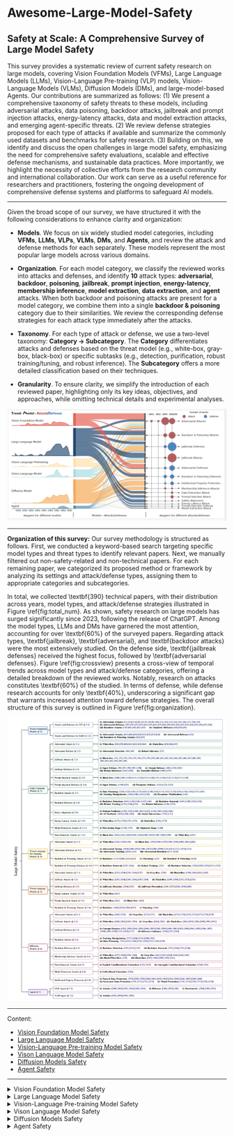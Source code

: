 # Awesome-Large-Model-Safety
## Safety at Scale: A Comprehensive Survey of Large Model Safety

This survey provides a systematic review of current safety research on large models, covering Vision Foundation Models (VFMs), Large Language Models (LLMs), Vision-Language Pre-training (VLP) models, Vision-Language Models (VLMs), Diffusion Models (DMs), and large-model-based Agents. 
Our contributions are summarized as follows: (1) We present a comprehensive taxonomy of safety threats to these models, including adversarial attacks, data poisoning, backdoor attacks, jailbreak and prompt injection attacks, energy-latency attacks, data and model extraction attacks, and emerging agent-specific threats. 
(2) We review defense strategies proposed for each type of attacks if available and summarize the commonly used datasets and benchmarks for safety research.
(3) Building on this, we identify and discuss the open challenges in large model safety, emphasizing the need for comprehensive safety evaluations, scalable and effective defense mechanisms, and sustainable data practices. More importantly, we highlight the necessity of collective efforts from the research community and international collaboration.
Our work can serve as a useful reference for researchers and practitioners, fostering the ongoing development of comprehensive defense systems and platforms to safeguard AI models.


---
Given the broad scope of our survey, we have structured it with the following considerations to enhance clarity and organization:

- **Models**. We focus on six widely studied model categories, including **VFMs**, **LLMs**, **VLPs**, **VLMs**, **DMs**, and **Agents**, and review the attack and defense methods for each separately. These models represent the most popular large models across various domains.

- **Organization**. For each model category, we classify the reviewed works into attacks and defenses, and identify **10** attack types: **adversarial**, **backdoor**, **poisoning**, **jailbreak**, **prompt injection**, **energy-latency**, **membership inference**, **model extraction**, **data extraction**, and **agent** attacks. When both backdoor and poisoning attacks are present for a model category, we combine them into a single **backdoor & poisoning** category due to their similarities. We review the corresponding defense strategies for each attack type immediately after the attacks.

- **Taxonomy**. For each type of attack or defense, we use a two-level taxonomy: **Category → Subcategory**. The **Category** differentiates attacks and defenses based on the threat model (e.g., white-box, gray-box, black-box) or specific subtasks (e.g., detection, purification, robust training/tuning, and robust inference). The **Subcategory** offers a more detailed classification based on their techniques.

- **Granularity**. To ensure clarity, we simplify the introduction of each reviewed paper, highlighting only its key ideas, objectives, and approaches, while omitting technical details and experimental analyses.


<div align="center">
  <img src="/assets/New_Fig.png" alt="Safety survey" />
</div>

---

**Organization of this survey:** Our survey methodology is structured as follows. First, we conducted a keyword-based search targeting specific model types and threat types to identify relevant papers. Next, we manually filtered out non-safety-related and non-technical papers. For each remaining paper, we categorized its proposed method or framework by analyzing its settings and attack/defense types, assigning them to appropriate categories and subcategories.

In total, we collected \textbf{390} technical papers, with their distribution across years, model types, and attack/defense strategies illustrated in Figure \ref{fig:total_num}. As shown, safety research on large models has surged significantly since 2023, following the release of ChatGPT. Among the model types, LLMs and DMs have garnered the most attention, accounting for over \textbf{60\%} of the surveyed papers. Regarding attack types, \textbf{jailbreak}, \textbf{adversarial}, and \textbf{backdoor attacks} were the most extensively studied. On the defense side, \textbf{jailbreak defenses} received the highest focus, followed by \textbf{adversarial defenses}.
Figure \ref{fig:crossview} presents a cross-view of temporal trends across model types and attack/defense categories, offering a detailed breakdown of the reviewed works. Notably, research on attacks constitutes \textbf{60\%} of the studied. In terms of defense, while defense research accounts for only \textbf{40\%}, underscoring a significant gap that warrants increased attention toward defense strategies. The overall structure of this survey is outlined in Figure \ref{fig:organization}.

<div align="center">
  <img src="/assets/Organization.png" alt="Safety survey" />
</div>



--- 

Content:

- [Vision Foundation Model Safety](#ch2)
- [Large Language Model Safety](#ch3)
- [Vision-Language Pre-training Model Safety](#ch4)
- [Vison Language Model Safety](#ch5)
- [Diffusion Models Safety](#ch6)
- [Agent Safety](#ch7)

---
<!-- Chapter 2-->
<details>

<summary><span id="ch2">Vision Foundation Model Safety </span></summary>

##### Attacks and Defense for ViT
- Patch-Fool: Are Vision Transformers Always Robust Against Adversarial Perturbations?  
  - Fu, Yonggan, Zhang, Shunyao, Wu, Shang, Wan, Cheng, **and** Lin, Yingyan  
  - *ICLR*, 2022.

- SlowFormer: Adversarial Attack on Compute and Energy Consumption of Efficient Vision Transformers.  
  - Navaneet, KL, Koohpayegani, Soroush Abbasi, Sleiman, Essam, **and** Pirsiavash, Hamed  
  - *CVPR*, 2024.

- PE-Attack: On the Universal Positional Embedding Vulnerability in Transformer-based Models.  
  - Gao, Shiqi, Chen, Tianyu, He, Mingrui, Xu, Runhua, Zhou, Haoyi, **and** Li, Jianxin  
  - *IEEE Transactions on Information Forensics and Security*, 19, 9359-9373, 2024.

- Give me your attention: Dot-product attention considered harmful for adversarial patch robustness.  
  - Lovisotto, Giulio, Finnie, Nicole, Munoz, Mauricio, Mummadi, Chaithanya Kumar, **and** Metzen, Jan Hendrik  
  - *CVPR*, 2022.

- Towards Understanding and Improving Adversarial Robustness of Vision Transformers.  
  - Jain, Samyak, **and** Dutta, Tanima  
  - *CVPR*, 2024.

- On improving adversarial transferability of vision transformers.  
  - Naseer, Muzammal, Ranasinghe, Kanchana, Khan, Salman, Khan, Fahad Shahbaz, **and** Porikli, Fatih  
  - *arXiv preprint arXiv:2106.04169*, 2021.

- Generating transferable adversarial examples against vision transformers.  
  - Wang, Yuxuan, Wang, Jiakai, Yin, Zixin, Gong, Ruihao, Wang, Jingyi, Liu, Aishan, **and** Liu, Xianglong  
  - *ACM MM*, 2022.

- Towards transferable adversarial attacks on vision transformers.  
  - Wei, Zhipeng, Chen, Jingjing, Goldblum, Micah, Wu, Zuxuan, Goldstein, Tom, **and** Jiang, Yu-Gang  
  - *AAAI*, 2022.

- Boosting adversarial transferability with learnable patch-wise masks.  
  - Wei, Xingxing, **and** Zhao, Shiji  
  - *IEEE Transactions on Multimedia*, 26, 3778-3787, 2023.

- Transferable adversarial attack for both vision transformers and convolutional networks via momentum integrated gradients.  
  - Ma, Wenshuo, Li, Yidong, Jia, Xiaofeng, **and** Xu, Wei  
  - *ICCV*, 2023.

- Transferable adversarial attacks on vision transformers with token gradient regularization.  
  - Zhang, Jianping, Huang, Yizhan, Wu, Weibin, **and** Lyu, Michael R  
  - *CVPR*, 2023.

- Improving the Adversarial Transferability of Vision Transformers with Virtual Dense Connection.  
  - Zhang, Jianping, Huang, Yizhan, Xu, Zhuoer, Wu, Weibin, **and** Lyu, Michael R  
  - *AAAI*, 2024.

- Attacking Transformers with Feature Diversity Adversarial Perturbation.  
  - Gao, Chenxing, Zhou, Hang, Yu, Junqing, Ye, YuTeng, Cai, Jiale, Wang, Junle, **and** Yang, Wei  
  - *AAAI*, 2024.

- Decision-based black-box attack against vision transformers via patch-wise adversarial removal.  
  - Shi, Yucheng, Han, Yahong, Tan, Yu-an, **and** Kuang, Xiaohui  
  - *NeurIPS*, 2022.

- Improving Transferable Targeted Adversarial Attacks with Model Self-Enhancement.  
  - Wu, Han, Ou, Guanyan, Wu, Weibin, **and** Zheng, Zibin  
  - *CVPR*, 2024.

- Improving Transferability of adversarial samples via Critical Region-oriented Feature-level Attack.  
  - Li, Zhiwei, Ren, Min, Jiang, Fangling, Li, Qi, **and** Sun, Zhenan  
  - *IEEE Transactions on Information Forensics and Security*, 19, 6650-6664, 2024.

- Adversarial token attacks on vision transformers.  
  - Joshi, Ameya, Jagatap, Gauri, **and** Hegde, Chinmay  
  - *arXiv preprint arXiv:2110.04337*, 2021.

- Understanding and improving adversarial transferability of vision transformers and convolutional neural networks.  
  - Chen, Zhiyu, Xu, Chi, Lv, Huanhuan, Liu, Shangdong, **and** Ji, Yimu  
  - *Information Sciences*, 648, 119474, 2023.

- Towards transferable adversarial attacks on image and video transformers.  
  - Wei, Zhipeng, Chen, Jingjing, Goldblum, Micah, Wu, Zuxuan, Goldstein, Tom, Jiang, Yu-Gang, **and** Davis, Larry S  
  - *IEEE Transactions on Image Processing*, 32, 6346-6358, 2023.

- Towards efficient adversarial training on vision transformers.  
  - Wu, Boxi, Gu, Jindong, Li, Zhifeng, Cai, Deng, He, Xiaofei, **and** Liu, Wei  
  - *ECCV*, 2022.

- Patch Vestiges in the Adversarial Examples Against Vision Transformer Can Be Leveraged for Adversarial Detection.  
  - Li, Juzheng  
  - *AAAI Workshop*, 2022.

- ViTGuard: Attention-aware Detection against Adversarial Examples for Vision Transformer.  
  - Sun, Shihua, Nwodo, Kenechukwu, Sugrim, Shridatt, Stavrou, Angelos, **and** Wang, Haining  
  - *arXiv preprint arXiv:2409.13828*, 2024.

- Understanding and defending patched-based adversarial attacks for vision transformer.  
  - Liu, Liang, Guo, Yanan, Zhang, Youtao, **and** Yang, Jun  
  - *ICML*, 2023.

- Diffusion Models Demand Contrastive Guidance for Adversarial Purification to Advance.  
  - Bai, Mingyuan, Huang, Wei, Li, Tenghui, Wang, Andong, Gao, Junbin, Caiafa, César Federico, **and** Zhao, Qibin  
  - *ICML*, 2024.

- ADBM: Adversarial diffusion bridge model for reliable adversarial purification.  
  - Li, Xiao, Sun, Wenxuan, Chen, Huanran, Li, Qiongxiu, Liu, Yining, He, Yingzhe, Shi, Jie, **and** Hu, Xiaolin  
  - *arXiv preprint arXiv:2408.00315*, 2024.

- Instant Adversarial Purification with Adversarial Consistency Distillation.  
  - Lei, Chun Tong, Yam, Hon Ming, Guo, Zhongliang, **and** Lau, Chun Pong  
  - *arXiv preprint arXiv:2408.17064*, 2024.

- Are vision transformers robust to patch perturbations?  
  - Gu, Jindong, Tresp, Volker, **and** Qin, Yao  
  - *ECCV*, 2022.

- When adversarial training meets vision transformers: Recipes from training to architecture.  
  - Mo, Yichuan, Wu, Dongxian, Wang, Yifei, Guo, Yiwen, **and** Wang, Yisen  
  - *NeurIPS*, 2022.

- Robustifying token attention for vision transformers.  
  - Guo, Yong, Stutz, David, **and** Schiele, Bernt  
  - *ICCV*, 2023.

- Improving robustness of vision transformers by reducing sensitivity to patch corruptions.  
  - Guo, Yong, Stutz, David, **and** Schiele, Bernt  
  - *CVPR*, 2023.

- Improving Interpretation Faithfulness for Vision Transformers.  
  - Hu, Lijie, Liu, Yixin, Liu, Ninghao, Huai, Mengdi, Sun, Lichao, **and** Wang, Di  
  - *ICML*, 2024.

- Random Entangled Tokens for Adversarially Robust Vision Transformer.  
  - Gong, Huihui, Dong, Minjing, Ma, Siqi, Camtepe, Seyit, Nepal, Surya, **and** Xu, Chang  
  - *CVPR*, 2024.

- Diffusion Models for Adversarial Purification.  
  - Nie, Weili, Guo, Brandon, Huang, Yujia, Xiao, Chaowei, Vahdat, Arash, **and** Anandkumar, Animashree  
  - *ICML*, 2022.

- Purify++: Improving Diffusion-Purification with Advanced Diffusion Models and Control of Randomness.  
  - Zhang, Boya, Luo, Weijian, **and** Zhang, Zhihua  
  - *arXiv preprint arXiv:2310.18762*, 2023.

- DifFilter: Defending Against Adversarial Perturbations With Diffusion Filter.  
  - Chen, Yong, Li, Xuedong, Wang, Xu, Hu, Peng, **and** Peng, Dezhong  
  - *IEEE Transactions on Information Forensics and Security*, 19, 6779-6794, 2024.

- MimicDiffusion: Purifying Adversarial Perturbation via Mimicking Clean Diffusion Model.  
  - Song, Kaiyu, Lai, Hanjiang, Pan, Yan, **and** Yin, Jian  
  - *CVPR*, 2024.

- LightPure: Realtime Adversarial Image Purification for Mobile Devices Using Diffusion Models.  
  - Khalili, Hossein, Park, Seongbin, Li, Vincent, Bright, Brandan, Payani, Ali, Kompella, Ramana Rao, **and** Sehatbakhsh, Nader  
  - *ACM MobiCom*, 2024.

- LoRID: Low-Rank Iterative Diffusion for Adversarial Purification.  
  - Zollicoffer, Geigh, Vu, Minh, Nebgen, Ben, Castorena, Juan, Alexandrov, Boian, **and** Bhattarai, Manish  
  - *arXiv preprint arXiv:2409.08255*, 2024.

- You Are Catching My Attention: Are Vision Transformers Bad Learners under Backdoor Attacks?  
  - Yuan, Zenghui, Zhou, Pan, Zou, Kai, **and** Cheng, Yu  
  - *CVPR*, 2023.

- Trojvit: Trojan insertion in vision transformers.  
  - Zheng, Mengxin, Lou, Qian, **and** Jiang, Lei  
  - *CVPR*, 2023.

- Not all prompts are secure: A switchable backdoor attack against pre-trained vision transfomers.  
  - Yang, Sheng, Bai, Jiawang, Gao, Kuofeng, Yang, Yong, Li, Yiming, **and** Xia, Shu-Tao  
  - *CVPR*, 2024.

- DBIA: Data-Free Backdoor Attack Against Transformer Networks.  
  - Lv, Peizhuo, Ma, Hualong, Zhou, Jiachen, Liang, Ruigang, Chen, Kai, Zhang, Shengzhi, **and** Yang, Yunfei  
  - *ICME*, 2023.

- Multi-Trigger Backdoor Attacks: More Triggers, More Threats.  
  - Li, Yige, Ma, Xingjun, He, Jiabo, Huang, Hanxun, **and** Jiang, Yu-Gang  
  - *arXiv preprint arXiv:2401.15295*, 2024.
 
- Defending backdoor attacks on vision transformer via patch processing.  
  - Doan, Khoa D, Lao, Yingjie, Yang, Peng, **and** Li, Ping  
  - *AAAI*, 2023.

- A Closer Look at Robustness of Vision Transformers to Backdoor Attacks.  
  - Subramanya, Akshayvarun, Koohpayegani, Soroush Abbasi, Saha, Aniruddha, Tejankar, Ajinkya, **and** Pirsiavash, Hamed  
  - *WACV*, 2024.

- Backdoor attacks on vision transformers.  
  - Subramanya, Akshayvarun, Saha, Aniruddha, Koohpayegani, Soroush Abbasi, Tejankar, Ajinkya, **and** Pirsiavash, Hamed  
  - *arXiv preprint arXiv:2206.08477*, 2022.


##### Attacks and Defense for SAM

- Practical Region-level Attack against Segment Anything Models.  
  - Shen, Yifan, Li, Zhengyuan, **and** Wang, Gang  
  - *CVPR*, 2024.

- Segment (Almost) Nothing: Prompt-Agnostic Adversarial Attacks on Segmentation Models.  
  - Croce, Francesco, **and** Hein, Matthias  
  - *SaTML*, 2024.

- Attack-SAM: Towards Evaluating Adversarial Robustness of Segment Anything Model.  
  - Zhang, Chenshuang, Zhang, Chaoning, Kang, Taegoo, Kim, Donghun, Bae, Sung-Ho, **and** Kweon, In So  
  - *arXiv preprint arXiv:2305.00866*, 2023.

- Black-box Targeted Adversarial Attack on Segment Anything (SAM).  
  - Zheng, Sheng, **and** Zhang, Chaoning  
  - *arXiv preprint arXiv:2310.10010*, 2023.

- Unsegment Anything by Simulating Deformation.  
  - Lu, Jiahao, Yang, Xingyi, **and** Wang, Xinchao  
  - *CVPR*, 2024.

- Transferable Adversarial Attacks on SAM and Its Downstream Models.  
  - Xia, Song, Yang, Wenhan, Yu, Yi, Lin, Xun, Ding, Henghui, Duan, Lingyu, **and** Jiang, Xudong  
  - *NeurIPS*, 2024.

- Segment Anything Meets Universal Adversarial Perturbation.  
  - Han, Dongshen, Zheng, Sheng, **and** Zhang, Chaoning  
  - *arXiv preprint arXiv:2310.12431*, 2023.

- DarkSAM: Fooling Segment Anything Model to Segment Nothing.  
  - Zhou, Ziqi, Song, Yufei, Li, Minghui, Hu, Shengshan, Wang, Xianlong, Zhang, Leo Yu, Yao, Dezhong, **and** Jin, Hai  
  - *NeurIPS*, 2024.

- ASAM: Boosting Segment Anything Model with Adversarial Tuning.  
  - Li, Bo, Xiao, Haoke, **and** Tang, Lv  
  - *CVPR*, 2024.

- BadSAM: Exploring Security Vulnerabilities of SAM via Backdoor Attacks (Student Abstract).  
  - Guan, Zihan, Hu, Mengxuan, Zhou, Zhongliang, Zhang, Jielu, Li, Sheng, **and** Liu, Ninghao  
  - *AAAI*, 2024.

- UnSeg: One Universal Unlearnable Example Generator is Enough against All Image Segmentation.  
  - Sun, Ye, Zhang, Hao, Zhang, Tiehua, Ma, Xingjun, **and** Jiang, Yu-Gang  
  - *NeurIPS*, 2024.


</details>


<!-- Chapter 3-->
<details>

<summary><span id="ch3">Large Language Model Safety</summary>

##### Adversarial Attack

- Bad Characters: Imperceptible NLP Attacks
    - Nicholas Boucher, Ilia Shumailov, Ross Anderson, Nicolas Papernot
    - [S&P 2022](https://arxiv.org/abs/2106.09898)

##### Adversarial Defense

##### Jailbreak Attack

##### Jailbreak Defense

##### Prompt Injection Attacks

##### Prompt Injection Defenses

##### Backdoor Attacks

##### Backdoor Defenses

##### Safety Alignment

##### Energy Latency Attacks

##### Model Extraction Attacks

##### Data Extraction Attacks

</details>

<!-- Chapter 4-->
<details>

<summary><span id="ch4">Vision-Language Pre-training Model Safety</summary>

##### Adversarial Attacks

- Learning transferable visual models from natural language supervision.  
  - Radford, Alec, Kim, Jong Wook, Hallacy, Chris, Ramesh, Aditya, Goh, Gabriel, Agarwal, Sandhini, Sastry, Girish, Askell, Amanda, Mishkin, Pamela, Clark, Jack, **and others**  
  - *ICML*, 2021.

- Align before fuse: Vision and language representation learning with momentum distillation.  
  - Li, Junnan, Selvaraju, Ramprasaath, Gotmare, Akhilesh, Joty, Shafiq, Xiong, Caiming, **and** Hoi, Steven Chu Hong  
  - *NeurIPS*, 2021.

- Vision-language pre-training with triple contrastive learning.  
  - Yang, Jinyu, Duan, Jiali, Tran, Son, Xu, Yi, Chanda, Sampath, Chen, Liqun, Zeng, Belinda, Chilimbi, Trishul, **and** Huang, Junzhou  
  - *CVPR*, 2022.

- Fooling vision and language models despite localization and attention mechanism.  
  - Xu, Xiaojun, Chen, Xinyun, Liu, Chang, Rohrbach, Anna, Darrell, Trevor, **and** Song, Dawn  
  - *CVPR*, 2018.

- Cycle-consistency for robust visual question answering.  
  - Shah, Meet, Chen, Xinlei, Rohrbach, Marcus, **and** Parikh, Devi  
  - *CVPR*, 2019.

- BERT-ATTACK: Adversarial Attack Against BERT Using BERT.  
  - Li, Linyang, Ma, Ruotian, Guo, Qipeng, Xue, Xiangyang, **and** Qiu, Xipeng  
  - *EMNLP*, 2020.

- Defending multimodal fusion models against single-source adversaries.  
  - Yang, Karren, Lin, Wan-Yi, Barman, Manash, Condessa, Filipe, **and** Kolter, Zico  
  - *CVPR*, 2021.

- Towards adversarial attack on vision-language pre-training models.  
  - Zhang, Jiaming, Yi, Qi, **and** Sang, Jitao  
  - *ACM MM*, 2022.

- Advclip: Downstream-agnostic adversarial examples in multimodal contrastive learning.  
  - Zhou, Ziqi, Hu, Shengshan, Li, Minghui, Zhang, Hangtao, Zhang, Yechao, **and** Jin, Hai  
  - *ACM MM*, 2023.

- Reading Isn't Believing: Adversarial Attacks On Multi-Modal Neurons.  
  - Noever, David A, **and** Noever, Samantha E Miller  
  - *arXiv preprint arXiv:2103.10480*, 2021.

- Set-level guidance attack: Boosting adversarial transferability of vision-language pre-training models.  
  - Lu, Dong, Wang, Zhiqiang, Wang, Teng, Guan, Weili, Gao, Hongchang, **and** Zheng, Feng  
  - *ICCV*, 2023.

- Sa-attack: Improving adversarial transferability of vision-language pre-training models via self-augmentation.  
  - He, Bangyan, Jia, Xiaojun, Liang, Siyuan, Lou, Tianrui, Liu, Yang, **and** Cao, Xiaochun  
  - *arXiv preprint arXiv:2312.04913*, 2023.

- Exploring transferability of multimodal adversarial samples for vision-language pre-training models with contrastive learning.  
  - Wang, Youze, Hu, Wenbo, Dong, Yinpeng, Zhang, Hanwang, Su, Hang, **and** Hong, Richang  
  - *arXiv preprint arXiv:2308.12636*, 2023.

- Transferable multimodal attack on vision-language pre-training models.  
  - Wang, Haodi, Dong, Kai, Zhu, Zhilei, Qin, Haotong, Liu, Aishan, Fang, Xiaolin, Wang, Jiakai, **and** Liu, Xianglong  
  - *IEEE S&P*, 2024.

- VLATTACK: Multimodal Adversarial Attacks on Vision-Language Tasks via Pre-trained Models.  
  - Yin, Ziyi, Ye, Muchao, Zhang, Tianrong, Du, Tianyu, Zhu, Jinguo, Liu, Han, Chen, Jinghui, Wang, Ting, **and** Ma, Fenglong  
  - *NeurIPS*, 2023.

- As Firm As Their Foundations: Can open-sourced foundation models be used to create adversarial examples for downstream tasks?.  
  - Hu, Anjun, Gu, Jindong, Pinto, Francesco, Kamnitsas, Konstantinos, **and** Torr, Philip  
  - *arXiv preprint arXiv:2403.12693*, 2024.

- One Perturbation is Enough: On Generating Universal Adversarial Perturbations against Vision-Language Pre-training Models.  
  - Fang, Hao, Kong, Jiawei, Yu, Wenbo, Chen, Bin, Li, Jiawei, Xia, Shutao, **and** Xu, Ke  
  - *arXiv preprint arXiv:2406.05491*, 2024.

- Universal Adversarial Perturbations for Vision-Language Pre-trained Models.  
  - Zhang, Peng-Fei, Huang, Zi, **and** Bai, Guangdong  
  - *SIGIR*, 2024.


##### Adversarial Defenses

- MirrorCheck: Efficient Adversarial Defense for Vision-Language Models.  
  - Fares, Samar, Ziu, Klea, Aremu, Toluwani, Durasov, Nikita, Takáč, Martin, Fua, Pascal, Nandakumar, Karthik, **and** Laptev, Ivan  
  - *arXiv preprint arXiv:2406.09250*, 2024.

- AdvQDet: Detecting Query-Based Adversarial Attacks with Adversarial Contrastive Prompt Tuning.  
  - Wang, Xin, Chen, Kai, Ma, Xingjun, Chen, Zhineng, Chen, Jingjing, **and** Jiang, Yu-Gang  
  - *ACM MM*, 2024.

- Towards Deep Learning Models Resistant to Adversarial Attacks.  
  - Madry, Aleksander, Makelov, Aleksandar, Schmidt, Ludwig, Tsipras, Dimitris, **and** Vladu, Adrian  
  - *ICLR*, 2018.

- Reliable evaluation of adversarial robustness with an ensemble of diverse parameter-free attacks.  
  - Croce, Francesco, **and** Hein, Matthias  
  - *ICML*, 2020.

- Large-scale adversarial training for vision-and-language representation learning.  
  - Gan, Zhe, Chen, Yen-Chun, Li, Linjie, Zhu, Chen, Cheng, Yu, **and** Liu, Jingjing  
  - *NeurIPS*, 2020.

- FreeLB: Enhanced Adversarial Training for Natural Language Understanding.  
  - Zhu, Chen, Cheng, Yu, Gan, Zhe, Sun, Siqi, Goldstein, Tom, **and** Liu, Jingjing  
  - *ICLR*, 2020.

- Revisiting Adversarial Training at Scale.  
  - Wang, Zeyu, Li, Xianhang, Zhu, Hongru, **and** Xie, Cihang  
  - *CVPR*, 2024.

- Conditional prompt learning for vision-language models.  
  - Zhou, Kaiyang, Yang, Jingkang, Loy, Chen Change, **and** Liu, Ziwei  
  - *CVPR*, 2022.

- Learning to prompt for vision-language models.  
  - Zhou, Kaiyang, Yang, Jingkang, Loy, Chen Change, **and** Liu, Ziwei  
  - *International Journal of Computer Vision*, 130, 2337-2348, 2022.

- Maple: Multi-modal prompt learning.  
  - Khattak, Muhammad Uzair, Rasheed, Hanoona, Maaz, Muhammad, Khan, Salman, **and** Khan, Fahad Shahbaz  
  - *CVPR*, 2023.

- Adversarial prompt tuning for vision-language models.  
  - Zhang, Jiaming, Ma, Xingjun, Wang, Xin, Qiu, Lingyu, Wang, Jiaqi, Jiang, Yu-Gang, **and** Sang, Jitao  
  - *ECCV*, 2024.

- One prompt word is enough to boost adversarial robustness for pre-trained vision-language models.  
  - Li, Lin, Guan, Haoyan, Qiu, Jianing, **and** Spratling, Michael  
  - *CVPR*, 2024.

- MixPrompt: Enhancing Generalizability and Adversarial Robustness for Vision-Language Models via Prompt Fusion.  
  - Fan, Hao, Ma, Zhaoyang, Li, Yong, Tian, Rui, Chen, Yunli, **and** Gao, Chenlong  
  - *ICIC*, 2024.

- PromptSmooth: Certifying Robustness of Medical Vision-Language Models via Prompt Learning.  
  - Hussein, Noor, Shamshad, Fahad, Naseer, Muzammal, **and** Nandakumar, Karthik  
  - *MICCAI*, 2024.

- Defense-Prefix for Preventing Typographic Attacks on CLIP.  
  - Azuma, Hiroki, **and** Matsui, Yusuke  
  - *ICCV*, 2023.

- Few-Shot Adversarial Prompt Learning on Vision-Language Models.  
  - Zhou, Yiwei, Xia, Xiaobo, Lin, Zhiwei, Han, Bo, **and** Liu, Tongliang  
  - *NeurIPS*, 2024.

- Adversarial Prompt Distillation for Vision-Language Models.  
  - Luo, Lin, Wang, Xin, Zi, Bojia, Zhao, Shihao, **and** Ma, Xingjun  
  - *arXiv preprint arXiv:2411.15244*, 2024.

- TAPT: Test-Time Adversarial Prompt Tuning for Robust Inference in Vision-Language Models.  
  - Wang, Xin, Chen, Kai, Zhang, Jiaming, Chen, Jingjing, **and** Ma, Xingjun  
  - *arXiv preprint arXiv:2411.13136*, 2024.

- Understanding Zero-shot Adversarial Robustness for Large-Scale Models.  
  - Mao, Chengzhi, Geng, Scott, Yang, Junfeng, Wang, Xin, **and** Vondrick, Carl  
  - *ICLR*, 2023.

- Pre-trained model guided fine-tuning for zero-shot adversarial robustness.  
  - Wang, Sibo, Zhang, Jie, Yuan, Zheng, **and** Shan, Shiguang  
  - *CVPR*, 2024.

- Revisiting the Adversarial Robustness of Vision Language Models: a Multimodal Perspective.  
  - Zhou, Wanqi, Bai, Shuanghao, Zhao, Qibin, **and** Chen, Badong  
  - *arXiv preprint arXiv:2404.19287*, 2024.

- Robust CLIP: Unsupervised Adversarial Fine-Tuning of Vision Embeddings for Robust Large Vision-Language Models.  
  - Schlarmann, Christian, Singh, Naman Deep, Croce, Francesco, **and** Hein, Matthias  
  - *ICML*, 2024.


##### Backdoor & Poisoning Attacks

- Poisoning and Backdooring Contrastive Learning.  
  - Carlini, Nicholas, **and** Terzis, Andreas  
  - *ICLR*, 2022.

- Poisoning web-scale training datasets is practical.  
  - Carlini, Nicholas, Jagielski, Matthew, Choquette-Choo, Christopher A, Paleka, Daniel, Pearce, Will, Anderson, Hyrum, Terzis, Andreas, Thomas, Kurt, **and** Tramèr, Florian  
  - *IEEE S&P*, 2024.

- Badencoder: Backdoor attacks to pre-trained encoders in self-supervised learning.  
  - Jia, Jinyuan, Liu, Yupei, **and** Gong, Neil Zhenqiang  
  - *IEEE S&P*, 2022.

- Data Poisoning based Backdoor Attacks to Contrastive Learning.  
  - Zhang, Jinghuai, Liu, Hongbin, Jia, Jinyuan, **and** Gong, Neil Zhenqiang  
  - *CVPR*, 2024.

- Badclip: Dual-embedding guided backdoor attack on multimodal contrastive learning.  
  - Liang, Siyuan, Zhu, Mingli, Liu, Aishan, Wu, Baoyuan, Cao, Xiaochun, **and** Chang, Ee-Chien  
  - *CVPR*, 2024.

- BadCLIP: Trigger-Aware Prompt Learning for Backdoor Attacks on CLIP.  
  - Bai, Jiawang, Gao, Kuofeng, Min, Shaobo, Xia, Shu-Tao, Li, Zhifeng, **and** Liu, Wei  
  - *CVPR*, 2024.

- Data poisoning attacks against multimodal encoders.  
  - Yang, Ziqing, He, Xinlei, Li, Zheng, Backes, Michael, Humbert, Mathias, Berrang, Pascal, **and** Zhang, Yang  
  - *ICML*, 2023.



##### Backdoor & Poisoning Defenses


- CleanCLIP: Mitigating data poisoning attacks in multimodal contrastive learning.  
  - Bansal, Hritik, Singhi, Nishad, Yang, Yu, Yin, Fan, Grover, Aditya, **and** Chang, Kai-Wei  
  - *ICCV*, 2023.

- Better Safe than Sorry: Pre-training CLIP against Targeted Data Poisoning and Backdoor Attacks.  
  - Yang, Wenhan, Gao, Jingdong, **and** Mirzasoleiman, Baharan  
  - *ICML*, 2024.

- Robust contrastive language-image pretraining against data poisoning and backdoor attacks.  
  - Yang, Wenhan, Gao, Jingdong, **and** Mirzasoleiman, Baharan  
  - *NeurIPS*, 2024.

- Mudjacking: Patching Backdoor Vulnerabilities in Foundation Models.  
  - Liu, Hongbin, Reiter, Michael K., **and** Gong, Neil Zhenqiang  
  - *USENIX Security*, 2024.

- TIJO: Trigger inversion with joint optimization for defending multimodal backdoored models.  
  - Sur, Indranil, Sikka, Karan, Walmer, Matthew, Koneripalli, Kaushik, Roy, Anirban, Lin, Xiao, Divakaran, Ajay, **and** Jha, Susmit  
  - *ICCV*, 2023.

- SEER: Backdoor Detection for Vision-Language Models through Searching Target Text and Image Trigger Jointly.  
  - Zhu, Liuwan, Ning, Rui, Li, Jiang, Xin, Chunsheng, **and** Wu, Hongyi  
  - *AAAI*, 2024.

- Detecting Backdoor Samples in Contrastive Language Image Pretraining.  
  - Huang, Hanxun, Erfani, Sarah, Li, Yige, Ma, Xingjun, **and** Bailey, James  
  - *ICLR*, 2025.

- Detecting backdoors in pre-trained encoders.  
  - Feng, Shiwei, Tao, Guanhong, Cheng, Siyuan, Shen, Guangyu, Xu, Xiangzhe, Liu, Yingqi, Zhang, Kaiyuan, Ma, Shiqing, **and** Zhang, Xiangyu  
  - *CVPR*, 2023.



</details>


<!-- Chapter 5-->
<details>

<summary><span id="ch5">Vison Language Model Safety</summary>

##### Adversarial Attacks


- On the adversarial robustness of multi-modal foundation models.  
  - Schlarmann, Christian, **and** Hein, Matthias  
  - *ICCV*, 2023.

- Flamingo: a visual language model for few-shot learning.  
  - Alayrac, Jean-Baptiste, Donahue, Jeff, Luc, Pauline, Miech, Antoine, Barr, Iain, Hasson, Yana, Lenc, Karel, Mensch, Arthur, Millican, Katherine, Reynolds, Malcolm, **and others**  
  - *NeurIPS*, 2022.

- GPT-4 Technical Report.  
  - Achiam, Josh, Adler, Steven, Agarwal, Sandhini, Ahmad, Lama, Akkaya, Ilge, Aleman, Florencia Leoni, Almeida, Diogo, Altenschmidt, Janko, Altman, Sam, Anadkat, Shyamal, **and others**  
  - *arXiv preprint arXiv:2303.08774*, 2023.

- Adversarial Robustness for Visual Grounding of Multimodal Large Language Models.  
  - Gao, Kuofeng, Bai, Yang, Bai, Jiawang, Yang, Yong, **and** Xia, Shu-Tao  
  - *ICLR Workshop*, 2024.

- On the robustness of large multimodal models against image adversarial attacks.  
  - Cui, Xuanming, Aparcedo, Alejandro, Jang, Young Kyun, **and** Lim, Ser-Nam  
  - *CVPR*, 2024.

- An Image Is Worth 1000 Lies: Transferability of Adversarial Images across Prompts on Vision-Language Models.  
  - Luo, Haochen, Gu, Jindong, Liu, Fengyuan, **and** Torr, Philip  
  - *ICLR*, 2024.

- Stop Reasoning! When Multimodal LLM with Chain-of-Thought Reasoning Meets Adversarial Image.  
  - Wang, Zefeng, Han, Zhen, Chen, Shuo, Xue, Fan, Ding, Zifeng, Xiao, Xun, Tresp, Volker, **and** Gu, Jindong  
  - *COLM*, 2024.

- InstructTA: Instruction-Tuned Targeted Attack for Large Vision-Language Models.  
  - Wang, Xunguang, Ji, Zhenlan, Ma, Pingchuan, Li, Zongjie, **and** Wang, Shuai  
  - *arXiv preprint arXiv:2312.01886*, 2023.

- How Robust is Google's Bard to Adversarial Image Attacks?.  
  - Dong, Yinpeng, Chen, Huanran, Chen, Jiawei, Fang, Zhengwei, Yang, Xiao, Zhang, Yichi, Tian, Yu, Su, Hang, **and** Zhu, Jun  
  - *NeurIPS Workshop*, 2023.

- On evaluating adversarial robustness of large vision-language models.  
  - Zhao, Yunqing, Pang, Tianyu, Du, Chao, Yang, Xiao, Li, Chongxuan, Cheung, Ngai-Man Man, **and** Lin, Min  
  - *NeurIPS*, 2024.

- Learning transferable visual models from natural language supervision.  
  - Radford, Alec, Kim, Jong Wook, Hallacy, Chris, Ramesh, Aditya, Goh, Gabriel, Agarwal, Sandhini, Sastry, Girish, Askell, Amanda, Mishkin, Pamela, Clark, Jack, **and others**  
  - *ICML*, 2021.

- Blip-2: Bootstrapping language-image pre-training with frozen image encoders and large language models.  
  - Li, Junnan, Li, Dongxu, Savarese, Silvio, **and** Hoi, Steven  
  - *ICML*, 2023.

- Efficiently Adversarial Examples Generation for Visual-Language Models under Targeted Transfer Scenarios using Diffusion Models.  
  - Guo, Qi, Pang, Shanmin, Jia, Xiaojun, **and** Guo, Qing  
  - *arXiv preprint arXiv:2404.10335*, 2024.

- AnyAttack: Towards Large-scale Self-supervised Generation of Targeted Adversarial Examples for Vision-Language Models.  
  - Zhang, Jiaming, Ye, Junhong, Ma, Xingjun, Li, Yige, Yang, Yunfan, Sang, Jitao, **and** Yeung, Dit-Yan  
  - *arXiv preprint arXiv:2410.05346*, 2024.


##### Jailbreak Attacks


- Image hijacks: Adversarial images can control generative models at runtime.  
  - Bailey, Luke, Ong, Euan, Russell, Stuart, **and** Emmons, Scott  
  - *arXiv preprint arXiv:2309.00236*, 2023.

- Are aligned neural networks adversarially aligned?.  
  - Carlini, Nicholas, Nasr, Milad, Choquette-Choo, Christopher A, Jagielski, Matthew, Gao, Irena, Koh, Pang Wei W, Ippolito, Daphne, Tramer, Florian, **and** Schmidt, Ludwig  
  - *NeurIPS*, 2024.

- Visual adversarial examples jailbreak aligned large language models.  
  - Qi, Xiangyu, Huang, Kaixuan, Panda, Ashwinee, Henderson, Peter, Wang, Mengdi, **and** Mittal, Prateek  
  - *AAAI*, 2024.

- Jailbreaking attack against multimodal large language model.  
  - Niu, Zhenxing, Ren, Haodong, Gao, Xinbo, Hua, Gang, **and** Jin, Rong  
  - *arXiv preprint arXiv:2402.02309*, 2024.

- White-box Multimodal Jailbreaks Against Large Vision-Language Models.  
  - Wang, Ruofan, Ma, Xingjun, Zhou, Hanxu, Ji, Chuanjun, Ye, Guangnan, **and** Jiang, Yu-Gang  
  - *ACM MM*, 2024.

- Images are Achilles' Heel of Alignment: Exploiting Visual Vulnerabilities for Jailbreaking Multimodal Large Language Models.  
  - Li, Yifan, Guo, Hangyu, Zhou, Kun, Zhao, Wayne Xin, **and** Wen, Ji-Rong  
  - *ECCV*, 2024.

- Jailbreak in pieces: Compositional adversarial attacks on multi-modal language models.  
  - Shayegani, Erfan, Dong, Yue, **and** Abu-Ghazaleh, Nael  
  - *ICLR*, 2023.

- Figstep: Jailbreaking large vision-language models via typographic visual prompts.  
  - Gong, Yichen, Ran, Delong, Liu, Jinyuan, Wang, Conglei, Cong, Tianshuo, Wang, Anyu, Duan, Sisi, **and** Wang, Xiaoyun  
  - *AAAI*, 2025.

- Visual-RolePlay: Universal Jailbreak Attack on MultiModal Large Language Models via Role-playing Image Character.  
  - Ma, Siyuan, Luo, Weidi, Wang, Yu, Liu, Xiaogeng, Chen, Muhao, Li, Bo, **and** Xiao, Chaowei  
  - *arXiv preprint arXiv:2405.20773*, 2024.

- Jailbreaking GPT-4V via self-adversarial attacks with system prompts.  
  - Wu, Yuanwei, Li, Xiang, Liu, Yixin, Zhou, Pan, **and** Sun, Lichao  
  - *arXiv preprint arXiv:2311.09127*, 2023.

- IDEATOR: Jailbreaking VLMs Using VLMs.  
  - Wang, Ruofan, Wang, Bo, Ma, Xingjun, **and** Jiang, Yu-Gang  
  - *arXiv preprint arXiv:2411.00827*, 2024.


##### Jailbreak Defenses


- Adashield: Safeguarding multimodal large language models from structure-based attack via adaptive shield prompting.  
  - Wang, Yu, Liu, Xiaogeng, Li, Yu, Chen, Muhao, **and** Xiao, Chaowei  
  - *ECCV*, 2024.

- A mutation-based method for multi-modal jailbreaking attack detection.  
  - Zhang, Xiaoyu, Zhang, Cen, Li, Tianlin, Huang, Yihao, Jia, Xiaojun, Xie, Xiaofei, Liu, Yang, **and** Shen, Chao  
  - *arXiv preprint arXiv:2312.10766*, 2023.

- Defending Language Models Against Image-Based Prompt Attacks via User-Provided Specifications.  
  - Sharma, Reshabh K, Gupta, Vinayak, **and** Grossman, Dan  
  - *IEEE SPW*, 2024.

- MLLM-Protector: Ensuring MLLM's Safety without Hurting Performance.  
  - Pi, Renjie, Han, Tianyang, Xie, Yueqi, Pan, Rui, Lian, Qing, Dong, Hanze, Zhang, Jipeng, **and** Zhang, Tong  
  - *EMNLP*, 2024.

- Eyes closed, safety on: Protecting multimodal LLMs via image-to-text transformation.  
  - Gou, Yunhao, Chen, Kai, Liu, Zhili, Hong, Lanqing, Xu, Hang, Li, Zhenguo, Yeung, Dit-Yan, Kwok, James T, **and** Zhang, Yu  
  - *ECCV*, 2024.

- Inferaligner: Inference-time alignment for harmlessness through cross-model guidance.  
  - Wang, Pengyu, Zhang, Dong, Li, Linyang, Tan, Chenkun, Wang, Xinghao, Ren, Ke, Jiang, Botian, **and** Qiu, Xipeng  
  - *EMNLP*, 2024.

- BlueSuffix: Reinforced Blue Teaming for Vision-Language Models Against Jailbreak Attacks.  
  - Zhao, Yunhan, Zheng, Xiang, Luo, Lin, Li, Yige, Ma, Xingjun, **and** Jiang, Yu-Gang  
  - *ICLR*, 2025.


##### Energy Latency Attacks

- Inducing High Energy-Latency of Large Vision-Language Models with Verbose Images.  
  - Gao, Kuofeng, Bai, Yang, Gu, Jindong, Xia, Shu-Tao, Torr, Philip, Li, Zhifeng, **and** Liu, Wei  
  - *ICLR*, 2024.

##### Prompt Injection Attack

- (Ab) using Images and Sounds for Indirect Instruction Injection in Multi-Modal LLMs.  
  - Bagdasaryan, Eugene, Hsieh, Tsung-Yin, Nassi, Ben, **and** Shmatikov, Vitaly  
  - *arXiv preprint arXiv:2307.10490*, 2023.

- Vision-llms can fool themselves with self-generated typographic attacks.  
  - Qraitem, Maan, Tasnim, Nazia, Saenko, Kate, **and** Plummer, Bryan A  
  - *arXiv preprint arXiv:2402.00626*, 2024.

- Can language models be instructed to protect personal information?.  
  - Chen, Yang, Mendes, Ethan, Das, Sauvik, Xu, Wei, **and** Ritter, Alan  
  - *arXiv preprint arXiv:2310.02224*, 2023.


##### Backdoor & Poisoning Attacks

- Revisiting backdoor attacks against large vision-language models.  
  - Liang, Siyuan, Liang, Jiawei, Pang, Tianyu, Du, Chao, Liu, Aishan, Chang, Ee-Chien, **and** Cao, Xiaochun  
  - *arXiv preprint arXiv:2406.18844*, 2024.

- Physical Backdoor Attack can Jeopardize Driving with Vision-Large-Language Models.  
  - Ni, Zhenyang, Ye, Rui, Wei, Yuxi, Xiang, Zhen, Wang, Yanfeng, **and** Chen, Siheng  
  - *ICML Workshop*, 2024.

- ImgTrojan: Jailbreaking Vision-Language Models with ONE Image.  
  - Tao, Xijia, Zhong, Shuai, Li, Lei, Liu, Qi, **and** Kong, Lingpeng  
  - *arXiv preprint arXiv:2403.02910*, 2024.

- Test-time backdoor attacks on multimodal large language models.  
  - Lu, Dong, Pang, Tianyu, Du, Chao, Liu, Qian, Yang, Xianjun, **and** Lin, Min  
  - *arXiv preprint arXiv:2402.08577*, 2024.

- Shadowcast: Stealthy data poisoning attacks against vision-language models.  
  - Xu, Yuancheng, Yao, Jiarui, Shu, Manli, Sun, Yanchao, Wu, Zichu, Yu, Ning, Goldstein, Tom, **and** Huang, Furong  
  - *NeurIPS*, 2024.



</details>


<!-- Chapter 6-->
<details>

<summary><span id="ch6">Diffusion Models Safety</summary>

##### Adversarial Attacks

- Black Box Adversarial Prompting for Foundation Models.
  - Natalie Maus, Patrick Chao, Eric Wong, **and** Jacob R. Gardner
  - *NFAML*, 2023.

- A pilot study of query-free adversarial attack against stable diffusion.
  - Zhuang, Haomin, Zhang, Yihua, **and** Liu, Sijia
  - *CVPR*, 2023.

- Discovering Failure Modes of Text-guided Diffusion Models via Adversarial Search.
  - Qihao Liu, Adam Kortylewski, Yutong Bai, Song Bai, **and** Alan Yuille
  - *ICLR*, 2024.

- Discovering the hidden vocabulary of dalle-2.
  - Daras, Giannis **and** Dimakis, Alexandros G
  - *IJCAI*, 2022.

- Adversarial attacks on image generation with made-up words.
  - Milli{\`e
  - *arXiv preprint arXiv:2208.04135*, 2022.

- Revealing Vulnerabilities in Stable Diffusion via Targeted Attacks.
  - Zhang, Chenyu, Wang, Lanjun, **and** Liu, Anan
  - *arXiv preprint arXiv:2401.08725*, 2024.

- Stable diffusion is unstable.
  - Du, Chengbin, Li, Yanxi, Qiu, Zhongwei, **and** Xu, Chang
  - *NeurIPS*, 2024.


##### Jailbreak Attacks

- Sneakyprompt: Jailbreaking text-to-image generative models.
  - Yang, Yuchen, Hui, Bo, Yuan, Haolin, Gong, Neil, **and** Cao, Yinzhi
  - *IEEE S\&P*, 2024.

- Jailbreaking Text-to-Image Models with LLM-Based Agents.
  - Dong, Yingkai, Li, Zheng, Meng, Xiangtao, Yu, Ning, **and** Guo, Shanqing
  - *CCS*, 2024.

- SurrogatePrompt: Bypassing the Safety Filter of Text-To-Image Models via Substitution.
  - Ba, Zhongjie, Zhong, Jieming, Lei, Jiachen, Cheng, Peng, Wang, Qinglong, Qin, Zhan, Wang, Zhibo, **and** Ren, Kui
  - *CCS*, 2024.

- Prompting4debugging: Red-teaming text-to-image diffusion models by finding problematic prompts.
  - Chin, Zhi-Yi, Jiang, Chieh-Ming, Huang, Ching-Chun, Chen, Pin-Yu, **and** Chiu, Wei-Chen
  - *ICML*, 2024.

- Groot: Adversarial Testing for Generative Text-to-Image Models with Tree-based Semantic Transformation.
  - Liu, Yi, Yang, Guowei, Deng, Gelei, Chen, Feiyue, Chen, Yuqi, Shi, Ling, Zhang, Tianwei, **and** Liu, Yang
  - *arXiv preprint arXiv:2402.12100*, 2024.

- Divide-and-Conquer Attack: Harnessing the Power of LLM to Bypass the Censorship of Text-to-Image Generation Model.
  - Deng, Yimo **and** Chen, Huangxun
  - *arXiv preprint arXiv:2312.07130*, 2023.

- RT-Attack: Jailbreaking Text-to-Image Models via Random Token.
  - Gao, Sensen, Jia, Xiaojun, Huang, Yihao, Duan, Ranjie, Gu, Jindong, Liu, Yang, **and** Guo, Qing
  - *arXiv preprint arXiv:2408.13896*, 2024.

- Red-teaming the stable diffusion safety filter.
  - Rando, Javier, Paleka, Daniel, Lindner, David, Heim, Lennart, **and** Tram{\`e
  - *arXiv preprint arXiv:2210.04610*, 2022.


##### Jailbreak Defenses


- All but One: Surgical Concept Erasing with Model Preservation in Text-to-Image Diffusion Models.
  - Hong, Seunghoo, Lee, Juhun, **and** Woo, Simon S
  - *AAAI*, 2024.

- Receler: Reliable concept erasing of text-to-image diffusion models via lightweight erasers.
  - Huang, Chi-Pin, Chang, Kai-Po, Tsai, Chung-Ting, Lai, Yung-Hsuan, **and** Wang, Yu-Chiang Frank
  - *ECCV*, 2024.

- RACE: Robust Adversarial Concept Erasure for Secure Text-to-Image Diffusion Model.
  - Kim, Changhoon, Min, Kyle, **and** Yang, Yezhou
  - *ECCV*, 2024.

- Defensive Unlearning with Adversarial Training for Robust Concept Erasure in Diffusion Models.
  - Zhang, Yimeng, Chen, Xin, Jia, Jinghan, Zhang, Yihua, Fan, Chongyu, Liu, Jiancheng, Hong, Mingyi, Ding, Ke, **and** Liu, Sijia
  - *NeurIPS*, 2024.

- Degeneration-tuning: Using scrambled grid shield unwanted concepts from stable diffusion.
  - Ni, Zixuan, Wei, Longhui, Li, Jiacheng, Tang, Siliang, Zhuang, Yueting, **and** Tian, Qi
  - *ACM MM*, 2023.

- Implicit Concept Removal of Diffusion Models.
  - Liu, Zhili, Chen, Kai, Zhang, Yifan, Han, Jianhua, Hong, Lanqing, Xu, Hang, Li, Zhenguo, Yeung, Dit-Yan, **and** Kwok, J
  - *CVPR*, 2024.

- Mace: Mass concept erasure in diffusion models.
  - Lu, Shilin, Wang, Zilan, Li, Leyang, Liu, Yanzhu, **and** Kong, Adams Wai-Kin
  - *CVPR*, 2024.

- Unified concept editing in diffusion models.
  - Gandikota, Rohit, Orgad, Hadas, Belinkov, Yonatan, **and** Materzy{'n
  - *WACV*, 2024.

- Editing implicit assumptions in text-to-image diffusion models.
  - Orgad, Hadas, Kawar, Bahjat, **and** Belinkov, Yonatan
  - *ICCV*, 2023.

- Reliable and efficient concept erasure of text-to-image diffusion models.
  - Gong, Chao, Chen, Kai, Wei, Zhipeng, Chen, Jingjing, **and** Jiang, Yu-Gang
  - *ECCV*, 2024.

- ConceptPrune: Concept Editing in Diffusion Models via Skilled Neuron Pruning.
  - Chavhan, Ruchika, Li, Da, **and** Hospedales, Timothy
  - *NeurIPS*, 2024.

- Pruning for Robust Concept Erasing in Diffusion Models.
  - Tianyun Yang, Ziniu Li, Juan Cao, **and** Chang Xu
  - *Neurips Workshop*, 2024.

- Ethical-Lens: Curbing Malicious Usages of Open-Source Text-to-Image Models.
  - Cai, Yuzhu, Yin, Sheng, Wei, Yuxi, Xu, Chenxin, Mao, Weibo, Juefei-Xu, Felix, Chen, Siheng, **and** Wang, Yanfeng
  - *CVPR*, 2024.

- Self-discovering interpretable diffusion latent directions for responsible text-to-image generation.
  - Li, Hang, Shen, Chengzhi, Torr, Philip, Tresp, Volker, **and** Gu, Jindong
  - *CVPR*, 2024.

- Unlearning Concepts in Diffusion Model via Concept Domain Correction and Concept Preserving Gradient.
  - Wu, Yongliang, Zhou, Shiji, Yang, Mingzhuo, Wang, Lianzhe, Zhu, Wenbo, Chang, Heng, Zhou, Xiao, **and** Yang, Xu
  - *arXiv preprint arXiv:2405.15304*, 2024.

- Selective amnesia: A continual learning approach to forgetting in deep generative models.
  - Heng, Alvin **and** Soh, Harold
  - *NeurIPS*, 2024.

- Separable Multi-Concept Erasure from Diffusion Models.
  - Zhao, Mengnan, Zhang, Lihe, Zheng, Tianhang, Kong, Yuqiu, **and** Yin, Baocai
  - *arXiv preprint arXiv:2402.05947*, 2024.

- Continuous Concepts Removal in Text-to-image Diffusion Models.
  - Han, Tingxu, Sun, Weisong, Hu, Yanrong, Fang, Chunrong, Zhang, Yonglong, Ma, Shiqing, Zheng, Tao, Chen, Zhenyu, **and** Wang, Zhenting
  - *arXiv preprint arXiv:2412.00580*, 2024.

- RealEra: Semantic-level Concept Erasure via Neighbor-Concept Mining.
  - Liu, Yufan, An, Jinyang, Zhang, Wanqian, Li, Ming, Wu, Dayan, Gu, Jingzi, Lin, Zheng, **and** Wang, Weiping
  - *arXiv preprint arXiv:2410.09140*, 2024.

##### Backdoor Attacks

- How to backdoor diffusion models?.  
  - Chou, Sheng-Yen, Chen, Pin-Yu, **and** Ho, Tsung-Yi  
  - *CVPR*, 2023.

- Trojdiff: Trojan attacks on diffusion models with diverse targets.  
  - Chen, Weixin, Song, Dawn, **and** Li, Bo  
  - *CVPR*, 2023.

- Rickrolling the artist: Injecting backdoors into text encoders for text-to-image synthesis.  
  - Struppek, Lukas, Hintersdorf, Dominik, **and** Kersting, Kristian  
  - *ICCV*, 2023.

- Text-to-image diffusion models can be easily backdoored through multimodal data poisoning.  
  - Zhai, Shengfang, Dong, Yinpeng, Shen, Qingni, Pu, Shi, Fang, Yuejian, **and** Su, Hang  
  - *ACM MM*, 2023.

- Personalization as a shortcut for few-shot backdoor attack against text-to-image diffusion models.  
  - Huang, Yihao, Juefei-Xu, Felix, Guo, Qing, Zhang, Jie, Wu, Yutong, Hu, Ming, Li, Tianlin, Pu, Geguang, **and** Liu, Yang  
  - *AAAI*, 2024.

- From Trojan Horses to Castle Walls: Unveiling Bilateral Backdoor Effects in Diffusion Models.  
  - Pan, Zhuoshi, Yao, Yuguang, Liu, Gaowen, Shen, Bingquan, Zhao, H Vicky, Kompella, Ramana Rao, **and** Liu, Sijia  
  - *NeurIPS Workshop*, 2024.

- The stronger the diffusion model, the easier the backdoor: Data poisoning to induce copyright breaches without adjusting finetuning pipeline.  
  - Wang, Haonan, Shen, Qianli, Tong, Yao, Zhang, Yang, **and** Kawaguchi, Kenji  
  - *NeurIPS Workshop*, 2024.

- Villandiffusion: A unified backdoor attack framework for diffusion models.  
  - Chou, Sheng-Yen, Chen, Pin-Yu, **and** Ho, Tsung-Yi  
  - *NeurIPS*, 2024.

- Bagm: A backdoor attack for manipulating text-to-image generative models.  
  - Vice, Jordan, Akhtar, Naveed, Hartley, Richard, **and** Mian, Ajmal  
  - *IEEE Transactions on Information Forensics and Security*, 2024.

- Invisible Backdoor Attacks on Diffusion Models.  
  - Li, Sen, Ma, Junchi, **and** Cheng, Minhao  
  - *arXiv preprint arXiv:2406.00816*, 2024.

- Watch the Watcher! Backdoor Attacks on Security-Enhancing Diffusion Models.  
  - Li, Changjiang, Pang, Ren, Cao, Bochuan, Chen, Jinghui, Ma, Fenglong, Ji, Shouling, **and** Wang, Ting  
  - *arXiv preprint arXiv:2406.09669*, 2024.

- Injecting Bias in Text-To-Image Models via Composite-Trigger Backdoors.  
  - Naseh, Ali, Roh, Jaechul, Bagdasaryan, Eugene, **and** Houmansadr, Amir  
  - *arXiv preprint arXiv:2406.15213*, 2024.

- Zero-day backdoor attack against text-to-image diffusion models via personalization.  
  - Huang, Yihao, Guo, Qing, **and** Juefei-Xu, Felix  
  - *arXiv preprint arXiv:2305.10701*, 2023.


##### Backdoor Defenses

- T2IShield: Defending Against Backdoors on Text-to-Image Diffusion Models.  
  - Wang, Zhongqi, Zhang, Jie, Shan, Shiguang, **and** Chen, Xilin  
  - *ECCV*, 2024.

- Elijah: Eliminating backdoors injected in diffusion models via distribution shift.  
  - An, Shengwei, Chou, Sheng-Yen, Zhang, Kaiyuan, Xu, Qiuling, Tao, Guanhong, Shen, Guangyu, Cheng, Siyuan, Ma, Shiqing, Chen, Pin-Yu, Ho, Tsung-Yi, **and** others  
  - *AAAI*, 2024.

- TERD: A Unified Framework for Safeguarding Diffusion Models Against Backdoors.  
  - Mo, Yichuan, Huang, Hui, Li, Mingjie, Li, Ang, **and** Wang, Yisen  
  - *ICML*, 2024.

- UFID: A unified framework for input-level backdoor detection on diffusion models.  
  - Guan, Zihan, Hu, Mengxuan, Li, Sheng, **and** Vullikanti, Anil  
  - *arXiv preprint arXiv:2404.01101*, 2024.

- DisDet: Exploring Detectability of Backdoor Attack on Diffusion Models.  
  - Sui, Yang, Phan, Huy, Xiao, Jinqi, Zhang, Tianfang, Tang, Zijie, Shi, Cong, Wang, Yan, Chen, Yingying, **and** Yuan, Bo  
  - *arXiv preprint arXiv:2402.02739*, 2024.

- Diff-Cleanse: Identifying and Mitigating Backdoor Attacks in Diffusion Models.  
  - Hao, Jiang, Jin, Xiao, Xiaoguang, Hu, **and** Tianyou, Chen  
  - *arXiv preprint arXiv:2407.21316*, 2024.

- PureDiffusion: Using Backdoor to Counter Backdoor in Generative Diffusion Models.  
  - Truong, Vu Tuan, **and** Le, Long Bao  
  - *arXiv preprint arXiv:2409.13945*, 2024.

##### Membership Inference Attacks

- Generated distributions are all you need for membership inference attacks against generative models.  
  - Zhang, Minxing, Yu, Ning, Wen, Rui, Backes, Michael, **and** Zhang, Yang  
  - *CVPR*, 2024.

- Membership Inference on Text-to-Image Diffusion Models via Conditional Likelihood Discrepancy.  
  - Zhai, Shengfang, Chen, Huanran, Dong, Yinpeng, Li, Jiajun, Shen, Qingni, Gao, Yansong, Su, Hang, **and** Liu, Yang  
  - *NeurIPS*, 2024.

- Unveiling Structural Memorization: Structural Membership Inference Attack for Text-to-Image Diffusion Models.  
  - Li, Qiao, Fu, Xiaomeng, Wang, Xi, Liu, Jin, Gao, Xingyu, Dai, Jiao, **and** Han, Jizhong  
  - *ACM MM*, 2024.

- An Efficient Membership Inference Attack for the Diffusion Model by Proximal Initialization.  
  - Kong, Fei, Duan, Jinhao, Ma, RuiPeng, Shen, Heng Tao, Shi, Xiaoshuang, Zhu, Xiaofeng, **and** Xu, Kaidi  
  - *ICLR*, 2024.

- Towards more realistic membership inference attacks on large diffusion models.  
  - Dubiński, Jan, Kowalczuk, Antoni, Pawlak, Stanisław, Rokita, Przemyslaw, Trzciński, Tomasz, **and** Morawiecki, Paweł  
  - *WACV*, 2024.

- Membership inference attacks against diffusion models.  
  - Matsumoto, Tomoya, Miura, Takayuki, **and** Yanai, Naoto  
  - *SPW*, 2023.

- Are diffusion models vulnerable to membership inference attacks?.  
  - Duan, Jinhao, Kong, Fei, Wang, Shiqi, Shi, Xiaoshuang, **and** Xu, Kaidi  
  - *ICML*, 2023.

- Loss and Likelihood Based Membership Inference of Diffusion Models.  
  - Hu, Hailong, **and** Pang, Jun  
  - *ICIS*, 2023.

- Membership Inference Attacks Against Text-to-image Generation Models.  
  - Wu, Yixin, Yu, Ning, Li, Zheng, Backes, Michael, **and** Zhang, Yang  
  - *arXiv preprint arXiv:2210.00968*, 2022.

- Black-box membership inference attacks against fine-tuned diffusion models.  
  - Pang, Yan, **and** Wang, Tianhao  
  - *arXiv preprint arXiv:2312.08207*, 2023.

- Towards Black-Box Membership Inference Attack for Diffusion Models.  
  - Li, Jingwei, Dong, Jing, He, Tianxing, **and** Zhang, Jingzhao  
  - *arXiv preprint arXiv:2405.20771*, 2024.

- Model Will Tell: Training Membership Inference for Diffusion Models.  
  - Fu, Xiaomeng, Wang, Xi, Li, Qiao, Liu, Jin, Dai, Jiao, **and** Han, Jizhong  
  - *arXiv preprint arXiv:2403.08487*, 2024.

- Membership inference attacks on diffusion models via quantile regression.  
  - Tang, Shuai, Wu, Zhiwei Steven, Aydore, Sergul, Kearns, Michael, **and** Roth, Aaron  
  - *arXiv preprint arXiv:2312.05140*, 2023.

- A Probabilistic Fluctuation based Membership Inference Attack for Generative Models.  
  - Fu, Wenjie, Wang, Huandong, Gao, Chen, Liu, Guanghua, Li, Yong, **and** Jiang, Tao  
  - *arXiv preprint arXiv:2308.12143*, 2023.

- White-box membership inference attacks against diffusion models.  
  - Pang, Yan, Wang, Tianhao, Kang, Xuhui, Huai, Mengdi, **and** Zhang, Yang  
  - *arXiv preprint arXiv:2308.06405*, 2023.


##### Data Extraction Attacks

- Extracting training data from diffusion models.  
  - Carlini, Nicolas, Hayes, Jamie, Nasr, Milad, Jagielski, Matthew, Sehwag, Vikash, Tramer, Florian, Balle, Borja, Ippolito, Daphne, **and** Wallace, Eric  
  - *USENIX Security*, 2023.

- A reproducible extraction of training images from diffusion models.  
  - Webster, Ryan  
  - *arXiv preprint arXiv:2305.08694*, 2023.

- Towards a Theoretical Understanding of Memorization in Diffusion Models.  
  - Chen, Yunhao, Ma, Xingjun, Zou, Difan, **and** Jiang, Yu-Gang  
  - *arXiv preprint arXiv:2410.02467*, 2024.

- Revealing the Unseen: Guiding Personalized Diffusion Models to Expose Training Data.  
  - Wu, Xiaoyu, Zhang, Jiaru, **and** Wu, Steven  
  - *arXiv preprint arXiv:2410.03039*, 2024.

##### Model Extraction Attacks

- Recovering the Pre-Fine-Tuning Weights of Generative Models.  
  - Horwitz, Eliahu, Kahana, Jonathan, **and** Hoshen, Yedid  
  - *arXiv preprint arXiv:2402.10208*, 2024.

##### Intellectual Property Protection

- DUAW: Data-free Universal Adversarial Watermark against Stable Diffusion Customization.  
  - Ye, Xiaoyu, Huang, Hao, An, Jiaqi, **and** Wang, Yongtao  
  - *ICLR Workshop*, 2024.

- Adversarial example does good: Preventing painting imitation from diffusion models via adversarial examples.  
  - Liang, Chumeng, Wu, Xiaoyu, Hua, Yang, Zhang, Jiaru, Xue, Yiming, Song, Tao, Xue, Zhengui, Ma, Ruhui, **and** Guan, Haibing  
  - *ICML*, 2023.

- Anti-dreambooth: Protecting users from personalized text-to-image synthesis.  
  - Van Le, Thanh, Phung, Hao, Nguyen, Thuan Hoang, Dao, Quan, Tran, Ngoc N, **and** Tran, Anh  
  - *ICCV*, 2023.

- MetaCloak: Preventing Unauthorized Subject-driven Text-to-image Diffusion-based Synthesis via Meta-learning.  
  - Liu, Yixin, Fan, Chenrui, Dai, Yutong, Chen, Xun, Zhou, Pan, **and** Sun, Lichao  
  - *CVPR*, 2024.

- Countering Personalized Text-to-Image Generation with Influence Watermarks.  
  - Liu, Hanwen, Sun, Zhicheng, **and** Mu, Yadong  
  - *CVPR*, 2024.

- SimAC: A Simple Anti-Customization Method for Protecting Face Privacy against Text-to-Image Synthesis of Diffusion Models.  
  - Wang, Feifei, Tan, Zhentao, Wei, Tianyi, Wu, Yue, **and** Huang, Qidong  
  - *CVPR*, 2024.

- Editguard: Versatile image watermarking for tamper localization and copyright protection.  
  - Zhang, Xuanyu, Li, Runyi, Yu, Jiwen, Xu, Youmin, Li, Weiqi, **and** Zhang, Jian  
  - *CVPR*, 2024.

- A watermark-conditioned diffusion model for IP protection.  
  - Min, Rui, Li, Sen, Chen, Hongyang, **and** Cheng, Minhao  
  - *2024*, 2024.

- Watermark-embedded Adversarial Examples for Copyright Protection against Diffusion Models.  
  - Zhu, Peifei, Takahashi, Tsubasa, **and** Kataoka, Hirokatsu  
  - *CVPR*, 2024.

- Ft-shield: A watermark against unauthorized fine-tuning in text-to-image diffusion models.  
  - Cui, Yingqian, Ren, Jie, Lin, Yuping, Xu, Han, He, Pengfei, Xing, Yue, Fan, Wenqi, Liu, Hui, **and** Tang, Jiliang  
  - *arXiv preprint arXiv:2310.02401*, 2023.

- Diffusionshield: A watermark for copyright protection against generative diffusion models.  
  - Cui, Yingqian, Ren, Jie, Xu, Han, He, Pengfei, Liu, Hui, Sun, Lichao, Xing, Yue, **and** Tang, Jiliang  
  - *NeurIPS Workshop*, 2023.

- ProMark: Proactive Diffusion Watermarking for Causal Attribution.  
  - Asnani, Vishal, Collomosse, John, Bui, Tu, Liu, Xiaoming, **and** Agarwal, Shruti  
  - *CVPR*, 2024.

- Diagnosis: Detecting unauthorized data usages in text-to-image diffusion models.  
  - Wang, Zhenting, Chen, Chen, Lyu, Lingjuan, Metaxas, Dimitris N, **and** Ma, Shiqing  
  - *ICLR*, 2023.

- HiDDeN: Hiding Data With Deep Networks.  
  - Zhu, Jiren, Kaplan, Russell, Johnson, Justin, **and** Fei-Fei, Li  
  - *ECCV*, 2018.

- The stable signature: Rooting watermarks in latent diffusion models.  
  - Fernandez, Pierre, Couairon, Guillaume, Jégou, Hervé, Douze, Matthijs, **and** Furon, Teddy  
  - *ICCV*, 2023.

- LaWa: Using Latent Space for In-Generation Image Watermarking.  
  - Rezaei, Ahmad, Akbari, Mohammad, Alvar, Saeed Ranjbar, Fatemi, Arezou, **and** Zhang, Yong  
  - *ECCV*, 2024.

- Safe-SD: Safe and Traceable Stable Diffusion with Text Prompt Trigger for Invisible Generative Watermarking.  
  - Ma, Zhiyuan, Jia, Guoli, Qi, Biqing, **and** Zhou, Bowen  
  - *ACM MM*, 2024.

- A recipe for watermarking diffusion models.  
  - Zhao, Yunqing, Pang, Tianyu, Du, Chao, Yang, Xiao, Cheung, Ngai-Man, **and** Lin, Min  
  - *arXiv preprint arXiv:2303.10137*, 2023.

- Watermarking diffusion model.  
  - Liu, Yugeng, Li, Zheng, Backes, Michael, Shen, Yun, **and** Zhang, Yang  
  - *arXiv preprint arXiv:2305.12502*, 2023.

- Protecting the intellectual property of diffusion models by the watermark diffusion process.  
  - Peng, Sen, Chen, Yufei, Wang, Cong, **and** Jia, Xiaohua  
  - *arXiv preprint arXiv:2306.03436*, 2023.

- AquaLoRA: Toward White-box Protection for Customized Stable Diffusion Models via Watermark LoRA.  
  - Feng, Weitao, Zhou, Wenbo, He, Jiyan, Zhang, Jie, Wei, Tianyi, Li, Guanlin, Zhang, Tianwei, Zhang, Weiming, **and** Yu, Nenghai  
  - *ICML*, 2024.

- How to Trace Latent Generative Model Generated Images without Artificial Watermark?.  
  - Wang, Zhenting, Sehwag, Vikash, Chen, Chen, Lyu, Lingjuan, Metaxas, Dimitris N, **and** Ma, Shiqing  
  - *ICML*, 2024.

- Tree-ring watermarks: Fingerprints for diffusion images that are invisible and robust.  
  - Wen, Yuxin, Kirchenbauer, John, Geiping, Jonas, **and** Goldstein, Tom  
  - *NeurIPS*, 2023.




</details>


<!-- Chapter 7-->
<details>

<summary><span id="ch7">Agent Safety</summary>

##### LLM Agent

- Injecagent: Benchmarking indirect prompt injections in tool-integrated large language model agents.  
  - Zhan, Qiusi, Liang, Zhixiang, Ying, Zifan, **and** Kang, Daniel 
  - *ACL*, 2024.

- BadAgent: Inserting and Activating Backdoor Attacks in LLM Agents.  
  - Wang, Yifei, Xue, Dizhan, Zhang, Shengjie, **and** Qian, Shengsheng 
  - *ACL*, 2024.

- TrustAgent: Towards Safe and Trustworthy LLM-based Agents through Agent Constitution.  
  - Hua, Wenyue, Yang, Xianjun, Li, Zelong, Wei, Cheng, **and** Zhang, Yongfeng 
  - *ACL*, 2024.

- AutoDefense: Multi-Agent {LLM.  
  - Yifan Zeng, Yiran Wu, Xiao Zhang, Huazheng Wang, **and** Qingyun Wu 
  - *Neurips Workshop*, 2024.

- R-judge: Benchmarking safety risk awareness for llm agents.  
  - Yuan, Tongxin, He, Zhiwei, Dong, Lingzhong, Wang, Yiming, Zhao, Ruijie, Xia, Tian, Xu, Lizhen, Zhou, Binglin, Li, Fangqi, Zhang, Zhuosheng, **and** others 
  - *EMNLP*, 2024.

- AgentDojo: A Dynamic Environment to Evaluate Prompt Injection Attacks and Defenses for {LLM.  
  - Edoardo Debenedetti, Jie Zhang, Mislav Balunovic, Luca Beurer-Kellner, Marc Fischer, **and** Florian Tram{\`e 
  - *NeurIPS*, 2024.

- Breaking Agents: Compromising Autonomous LLM Agents Through Malfunction Amplification.  
  - Zhang, Boyang, Tan, Yicong, Shen, Yun, Salem, Ahmed, Backes, Michael, Zannettou, Savvas, **and** Zhang, Yang 
  - *arXiv preprint arXiv:2407.20859*, 2024.

- AgentPoison: Red-teaming LLM Agents via Poisoning Memory or Knowledge Bases.  
  - Chen, Zhaorun, Xiang, Zhen, Xiao, Chaowei, Song, Dawn, **and** Li, Bo 
  - *arXiv preprint arXiv:2407.12784*, 2024.

- Compromising Embodied Agents with Contextual Backdoor Attacks.  
  - Liu, Aishan, Zhou, Yuguang, Liu, Xianglong, Zhang, Tianyuan, Liang, Siyuan, Wang, Jiakai, Pu, Yanjun, Li, Tianlin, Zhang, Junqi, Zhou, Wenbo, **and** others 
  - *arXiv preprint arXiv:2408.02882*, 2024.

- Psysafe: A comprehensive framework for psychological-based attack, defense, and evaluation of multi-agent system safety.  
  - Zhang, Zaibin, Zhang, Yongting, Li, Lijun, Gao, Hongzhi, Wang, Lijun, Lu, Huchuan, Zhao, Feng, Qiao, Yu, **and** Shao, Jing 
  - *arXiv preprint arXiv:2401.11880*, 2024.

- GuardAgent: Safeguard LLM Agents by a Guard Agent via Knowledge-Enabled Reasoning.  
  - Xiang, Zhen, Zheng, Linzhi, Li, Yanjie, Hong, Junyuan, Li, Qinbin, Xie, Han, Zhang, Jiawei, Xiong, Zidi, Xie, Chulin, Yang, Carl, **and** others 
  - *arXiv preprint arXiv:2406.09187*, 2024.

- SafeAgentBench: A Benchmark for Safe Task Planning of Embodied LLM Agents.  
  - Yin, Sheng, Pang, Xianghe, Ding, Yuanzhuo, Chen, Menglan, Bi, Yutong, Xiong, Yichen, Huang, Wenhao, Xiang, Zhen, Shao, Jing, **and** Chen, Siheng 
  - *arXiv preprint arXiv:2412.13178*, 2024.


##### VLM Agent

- Agent smith: A single image can jailbreak one million multimodal llm agents exponentially fast.  
  - Gu, Xiangming, Zheng, Xiaosen, Pang, Tianyu, Du, Chao, Liu, Qian, Wang, Ye, Jiang, Jing, **and** Lin, Min 
  - *ICML*, 2024.

- Misusing tools in large language models with visual adversarial examples.  
  - Fu, Xiaohan, Wang, Zihan, Li, Shuheng, Gupta, Rajesh K, Mireshghallah, Niloofar, Berg-Kirkpatrick, Taylor, **and** Fernandes, Earlence 
  - *arXiv preprint arXiv:2310.03185*, 2023.

- The Wolf Within: Covert Injection of Malice into MLLM Societies via an MLLM Operative.  
  - Tan, Zhen, Zhao, Chengshuai, Moraffah, Raha, Li, Yifan, Kong, Yu, Chen, Tianlong, **and** Liu, Huan 
  - *arXiv preprint arXiv:2402.14859*, 2024.

- Adversarial Attacks on Multimodal Agents.  
  - Wu, Chen Henry, Koh, Jing Yu, Salakhutdinov, Ruslan, Fried, Daniel, **and** Raghunathan, Aditi 
  - *arXiv preprint arXiv:2406.12814*, 2024.
    

</details>
